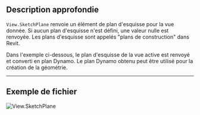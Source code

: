 ## Description approfondie
`View.SketchPlane` renvoie un élément de plan d'esquisse pour la vue donnée. Si aucun plan d'esquisse n'est défini, une valeur nulle est renvoyée. Les plans d'esquisse sont appelés "plans de construction" dans Revit.

Dans l'exemple ci-dessous, le plan d'esquisse de la vue active est renvoyé et converti en plan Dynamo. Le plan Dynamo obtenu peut être utilisé pour la création de la géométrie.
___
## Exemple de fichier

![View.SketchPlane](./Revit.Elements.Views.View.SketchPlane_img.jpg)

